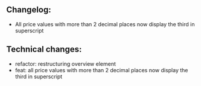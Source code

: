 ## Changelog:
- All price values with more than 2 decimal places now display the third in superscript


## Technical changes:
- refactor: restructuring overview element
- feat: all price values with more than 2 decimal places now display the third in superscript